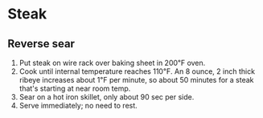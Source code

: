 # Steak

## Reverse sear

1. Put steak on wire rack over baking sheet in 200℉ oven.
2. Cook until internal temperature reaches 110℉. An 8 ounce, 2 inch thick ribeye increases about 1℉ per minute, so about 50 minutes for a steak that's starting at near room temp.
3. Sear on a hot iron skillet, only about 90 sec per side.
4. Serve immediately; no need to rest.
